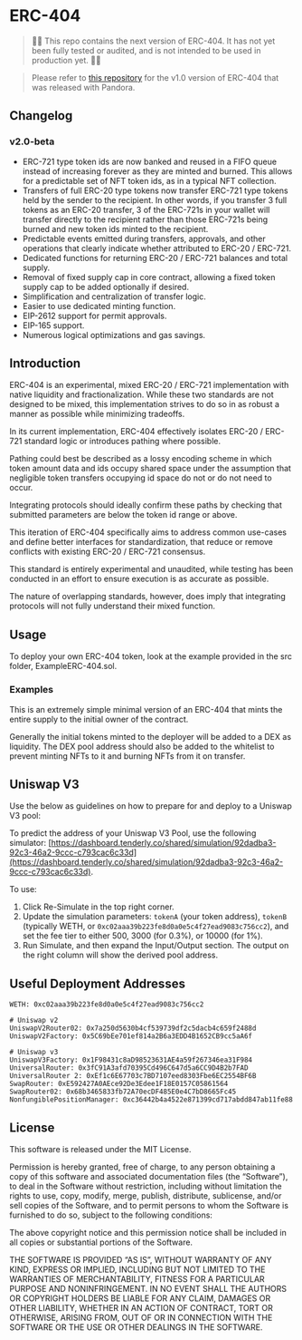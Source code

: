 # ERC-404

> 🚨🚨 This repo contains the next version of ERC-404. It has not yet been fully tested or audited, and is not intended to be used in production yet. 🚨🚨

> Please refer to [this repository](https://github.com/Pandora-Labs-Org/erc404-legacy) for the v1.0 version of ERC-404 that was released with Pandora.

## Changelog

### v2.0-beta

- ERC-721 type token ids are now banked and reused in a FIFO queue instead of increasing forever as they are minted and burned. This allows for a predictable set of NFT token ids, as in a typical NFT collection.
- Transfers of full ERC-20 type tokens now transfer ERC-721 type tokens held by the sender to the recipient. In other words, if you transfer 3 full tokens as an ERC-20 transfer, 3 of the ERC-721s in your wallet will transfer directly to the recipient rather than those ERC-721s being burned and new token ids minted to the recipient.
- Predictable events emitted during transfers, approvals, and other operations that clearly indicate whether attributed to ERC-20 / ERC-721.
- Dedicated functions for returning ERC-20 / ERC-721 balances and total supply.
- Removal of fixed supply cap in core contract, allowing a fixed token supply cap to be added optionally if desired.
- Simplification and centralization of transfer logic.
- Easier to use dedicated minting function.
- EIP-2612 support for permit approvals.
- EIP-165 support.
- Numerous logical optimizations and gas savings.

## Introduction

ERC-404 is an experimental, mixed ERC-20 / ERC-721 implementation with native liquidity and fractionalization. While these two standards are not designed to be mixed, this implementation strives to do so in as robust a manner as possible while minimizing tradeoffs.

In its current implementation, ERC-404 effectively isolates ERC-20 / ERC-721 standard logic or introduces pathing where possible.

Pathing could best be described as a lossy encoding scheme in which token amount data and ids occupy shared space under the assumption that negligible token transfers occupying id space do not or do not need to occur.

Integrating protocols should ideally confirm these paths by checking that submitted parameters are below the token id range or above.

This iteration of ERC-404 specifically aims to address common use-cases and define better interfaces for standardization, that reduce or remove conflicts with existing ERC-20 / ERC-721 consensus.

This standard is entirely experimental and unaudited, while testing has been conducted in an effort to ensure execution is as accurate as possible.

The nature of overlapping standards, however, does imply that integrating protocols will not fully understand their mixed function.

## Usage

To deploy your own ERC-404 token, look at the example provided in the src folder, ExampleERC-404.sol.

### Examples

This is an extremely simple minimal version of an ERC-404 that mints the entire supply to the initial owner of the contract.

Generally the initial tokens minted to the deployer will be added to a DEX as liquidity. The DEX pool address should also be added to the whitelist to prevent minting NFTs to it and burning NFTs from it on transfer.

## Uniswap V3

Use the below as guidelines on how to prepare for and deploy to a Uniswap V3 pool:

To predict the address of your Uniswap V3 Pool, use the following simulator: [https://dashboard.tenderly.co/shared/simulation/92dadba3-92c3-46a2-9ccc-c793cac6c33d](https://dashboard.tenderly.co/shared/simulation/92dadba3-92c3-46a2-9ccc-c793cac6c33d).

To use:

1. Click Re-Simulate in the top right corner.
2. Update the simulation parameters: `tokenA` (your token address), `tokenB` (typically WETH, or `0xc02aaa39b223fe8d0a0e5c4f27ead9083c756cc2`), and set the fee tier to either 500, 3000 (for 0.3%), or 10000 (for 1%).
3. Run Simulate, and then expand the Input/Output section. The output on the right column will show the derived pool address.

## Useful Deployment Addresses

```
WETH: 0xc02aaa39b223fe8d0a0e5c4f27ead9083c756cc2

# Uniswap v2
UniswapV2Router02: 0x7a250d5630b4cf539739df2c5dacb4c659f2488d
UniswapV2Factory: 0x5C69bEe701ef814a2B6a3EDD4B1652CB9cc5aA6f

# Uniswap v3
UniswapV3Factory: 0x1F98431c8aD98523631AE4a59f267346ea31F984
UniversalRouter: 0x3fC91A3afd70395Cd496C647d5a6CC9D4B2b7FAD
UniversalRouter 2: 0xEf1c6E67703c7BD7107eed8303Fbe6EC2554BF6B
SwapRouter: 0xE592427A0AEce92De3Edee1F18E0157C05861564
SwapRouter02: 0x68b3465833fb72A70ecDF485E0e4C7bD8665Fc45
NonfungiblePositionManager: 0xc36442b4a4522e871399cd717abdd847ab11fe88
```

## License

This software is released under the MIT License.

Permission is hereby granted, free of charge, to any person obtaining a copy of this software and associated documentation files (the “Software”), to deal in the Software without restriction, including without limitation the rights to use, copy, modify, merge, publish, distribute, sublicense, and/or sell copies of the Software, and to permit persons to whom the Software is furnished to do so, subject to the following conditions:

The above copyright notice and this permission notice shall be included in all copies or substantial portions of the Software.

THE SOFTWARE IS PROVIDED “AS IS”, WITHOUT WARRANTY OF ANY KIND, EXPRESS OR IMPLIED, INCLUDING BUT NOT LIMITED TO THE WARRANTIES OF MERCHANTABILITY, FITNESS FOR A PARTICULAR PURPOSE AND NONINFRINGEMENT. IN NO EVENT SHALL THE AUTHORS OR COPYRIGHT HOLDERS BE LIABLE FOR ANY CLAIM, DAMAGES OR OTHER LIABILITY, WHETHER IN AN ACTION OF CONTRACT, TORT OR OTHERWISE, ARISING FROM, OUT OF OR IN CONNECTION WITH THE SOFTWARE OR THE USE OR OTHER DEALINGS IN THE SOFTWARE.

